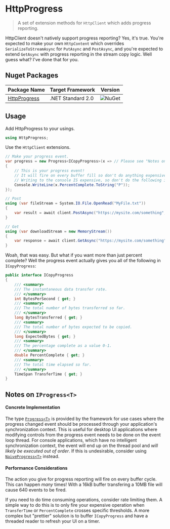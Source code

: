 # HttpProgress
>A set of extension methods for `HttpClient` which adds progress reporting.

HttpClient doesn't natively support progress reporting? Yes, it's true. You're expected to make your own `HttpContent` which overrides `SerializeToStreamAsync` for `PutAsync` and `PostAsync`, and you're expected to extend `GetAsync` with progress reporting in the stream copy logic. Well guess what? I've done that for you. 

## Nuget Packages

Package Name | Target Framework | Version
---|---|---
[HttpProgress](https://www.nuget.org/packages/bloomtom.HttpProgress) | .NET Standard 2.0 | ![NuGet](https://img.shields.io/nuget/v/bloomtom.HttpProgress.svg)


## Usage
Add HttpProgress to your usings.
```csharp
using HttpProgress;
```
Use the `HttpClient` extensions.
```csharp
// Make your progress event.
var progress = new Progress<ICopyProgress>(x => // Please see "Notes on IProgress<T>"
{
    // This is your progress event!
    // It will fire on every buffer fill so don't do anything expensive.
    // Writing to the console IS expensive, so don't do the following in practice...
    Console.WriteLine(x.PercentComplete.ToString("P"));
});

// Post
using (var fileStream = System.IO.File.OpenRead("MyFile.txt"))
{
    var result = await client.PostAsync("https://mysite.com/something", fileStream, progress);
}

// Get
using (var downloadStream = new MemoryStream())
{
    var response = await client.GetAsync("https://mysite.com/something", downloadStream, progress);
}
```
Woah, that was easy. But what if you want more than just percent complete? Well the progress event actually gives you all of the following in `ICopyProgress`:
```csharp
public interface ICopyProgress
{
	/// <summary>
	/// The instantaneous data transfer rate.
	/// </summary>
	int BytesPerSecond { get; }
	/// <summary>
	/// The total number of bytes transferred so far.
	/// </summary>
	long BytesTransferred { get; }
	/// <summary>
	/// The total number of bytes expected to be copied.
	/// </summary>
	long ExpectedBytes { get; }
	/// <summary>
	/// The percentage complete as a value 0-1.
	/// </summary>
	double PercentComplete { get; }
	/// <summary>
	/// The total time elapsed so far.
	/// </summary>
	TimeSpan TransferTime { get; }
}
```

## Notes on `IProgress<T>`

#### Concrete Implementation

The type [`Progress<T>`](https://docs.microsoft.com/en-us/dotnet/api/system.progress-1) is provided by the framework for use cases where the progress changed event should be processed through your application's synchronization context. This is useful for desktop UI applications where modifying controls from the progress event needs to be done on the event loop thread. For console applications, which have no intelligent synchronization context, the event will end up on the thread pool and _will likely be executed out of order_. If this is undesirable, consider using [`NaiveProgress<T>`](https://github.com/bloomtom/NaiveProgress) instead.

#### Performance Considerations

The action you give for progress reporting will fire on every buffer cycle. This can happen _many_ times! With a 16kB buffer transfering a 10MB file will cause 640 events to be fired.

If you need to do time consuming operations, consider rate limiting them. A simple way to do this is to only fire your expensive operation when `TransferTime` or `PercentComplete` crosses specific thresholds. A more complex but "prettier" solution is to buffer `ICopyProgress` and have a threaded reader to refresh your UI on a timer.